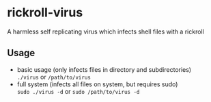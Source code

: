 # rickroll-virus
A harmless self replicating virus which infects shell files with a rickroll

## Usage
- basic usage (only infects files in directory and subdirectories)</br>
`./virus` or `/path/to/virus`
- full system (infects all files on system, but requires sudo)</br>
`sudo ./virus -d` or `sudo /path/to/virus -d`
